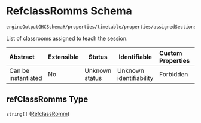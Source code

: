 # RefclassRomms Schema

```txt
engineOutputGHCSchema#/properties/timetable/properties/assignedSections/items/properties/sessionsAssigned/items/properties/refClassRomms
```

List of classrooms assigned to teach the session.


| Abstract            | Extensible | Status         | Identifiable            | Custom Properties | Additional Properties | Access Restrictions | Defined In                                                                     |
| :------------------ | ---------- | -------------- | ----------------------- | :---------------- | --------------------- | ------------------- | ------------------------------------------------------------------------------ |
| Can be instantiated | No         | Unknown status | Unknown identifiability | Forbidden         | Allowed               | none                | [ghcOutput.schema.json\*](../out/ghcOutput.schema.json "open original schema") |

## refClassRomms Type

`string[]` ([RefclassRomm](ghcoutput-properties-generatedjsontimetable-properties-assignedsections-assignedsection-properties-sessionsassigned-sessionassigned-properties-refclassromms-refclassromm.md))
